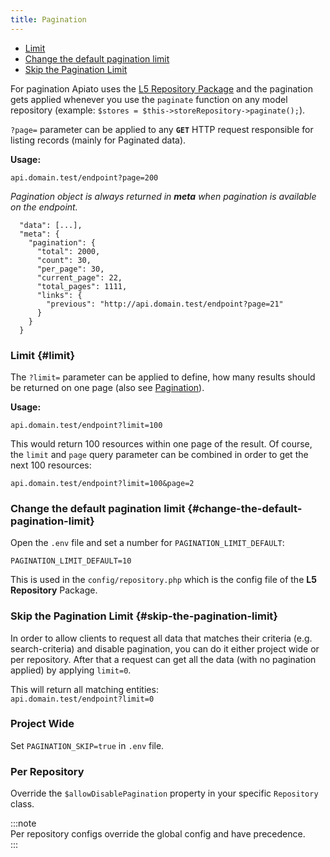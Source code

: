 ```yaml
---
title: Pagination
---
```


- [Limit](#limit)
- [Change the default pagination limit](#change-the-default-pagination-limit)
- [Skip the Pagination Limit](#skip-the-pagination-limit)

For pagination Apiato uses the [L5 Repository Package](https://packagist.org/packages/prettus/l5-repository) and the
pagination gets applied whenever you use the `paginate` function on any model repository
(example: `$stores = $this->storeRepository->paginate();`).

`?page=` parameter can be applied to any **`GET`** HTTP request responsible for listing records (mainly for Paginated data).

**Usage:**

```
api.domain.test/endpoint?page=200
```

*Pagination object is always returned in **meta** when pagination is available on the endpoint.*

```
  "data": [...],
  "meta": {
    "pagination": {
      "total": 2000,
      "count": 30,
      "per_page": 30,
      "current_page": 22,
      "total_pages": 1111,
      "links": {
        "previous": "http://api.domain.test/endpoint?page=21"
      }
    }
  }
```
### Limit {#limit}

The `?limit=` parameter can be applied to define, how many results should be returned on one page (also see [Pagination](./query-parameters#pagination)).

**Usage:**

```
api.domain.test/endpoint?limit=100
```

This would return 100 resources within one page of the result. Of course, the `limit` and `page` query parameter can be
combined in order to get the next 100 resources:

```
api.domain.test/endpoint?limit=100&page=2
```

### Change the default pagination limit {#change-the-default-pagination-limit}

Open the `.env` file and set a number for `PAGINATION_LIMIT_DEFAULT`:

```env
PAGINATION_LIMIT_DEFAULT=10
```

This is used in the `config/repository.php` which is the config file of the **L5 Repository** Package.

### Skip the Pagination Limit {#skip-the-pagination-limit}

In order to allow clients to request all data that matches their criteria (e.g. search-criteria) and disable pagination,
you can do it either project wide or per repository. After that a request can get all the data 
(with no pagination applied) by applying `limit=0`.

This will return all matching entities:  
`api.domain.test/endpoint?limit=0`

### Project Wide
Set `PAGINATION_SKIP=true` in `.env` file.

### Per Repository
Override the `$allowDisablePagination` property in your specific `Repository` class.

:::note  
Per repository configs override the global config and have precedence.  
:::
